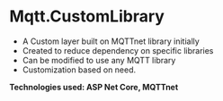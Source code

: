 # Mqtt.CustomLibrary
- A Custom layer built on MQTTnet library initially
- Created to reduce dependency on specific libraries
- Can be modified to use any MQTT library
- Customization based on need.

**Technologies used: ASP Net Core, MQTTnet**
